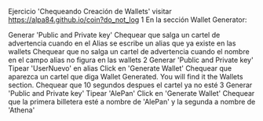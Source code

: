 Ejercicio 'Chequeando Creación de Wallets'
visitar
https://alpa84.github.io/coin?do_not_log
1
En la sección Wallet Generator:

Generar 'Public and Private key'
Chequear que salga un cartel de advertencia cuando en el Alias se escribe un alias que ya existe en las wallets
Chequear que no salga un cartel de advertencia cuando el nombre en el campo alias no figura en las wallets
2
Generar 'Public and Private key'
Tipear 'UserNuevo' en alias
Click en 'Generate Wallet'
Chequear que aparezca un cartel que diga Wallet Generated. You will find it the Wallets section.
Chequear que 10 segundos despues el cartel ya no esté
3
Generar 'Public and Private key'
Tipear 'AlePan'
Click en 'Generate Wallet'
Chequear que la primera billetera esté a nombre de 'AlePan' y la segunda a nombre de 'Athena'